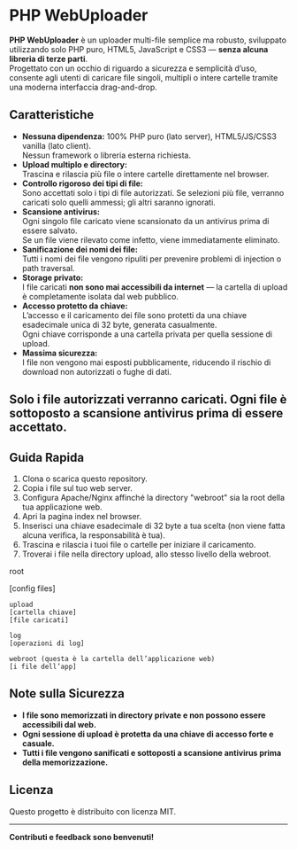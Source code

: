 # PHP WebUploader

**PHP WebUploader** è un uploader multi-file semplice ma robusto, sviluppato utilizzando solo PHP puro, HTML5, JavaScript e CSS3 — **senza alcuna libreria di terze parti**.  
Progettato con un occhio di riguardo a sicurezza e semplicità d’uso, consente agli utenti di caricare file singoli, multipli o intere cartelle tramite una moderna interfaccia drag-and-drop.

## Caratteristiche

- **Nessuna dipendenza:** 100% PHP puro (lato server), HTML5/JS/CSS3 vanilla (lato client).  
  Nessun framework o libreria esterna richiesta.
- **Upload multiplo e directory:**  
  Trascina e rilascia più file o intere cartelle direttamente nel browser.
- **Controllo rigoroso dei tipi di file:**  
  Sono accettati solo i tipi di file autorizzati. Se selezioni più file, verranno caricati solo quelli ammessi; gli altri saranno ignorati.
- **Scansione antivirus:**  
  Ogni singolo file caricato viene scansionato da un antivirus prima di essere salvato.  
  Se un file viene rilevato come infetto, viene immediatamente eliminato.
- **Sanificazione dei nomi dei file:**  
  Tutti i nomi dei file vengono ripuliti per prevenire problemi di injection o path traversal.
- **Storage privato:**  
  I file caricati **non sono mai accessibili da internet** — la cartella di upload è completamente isolata dal web pubblico.
- **Accesso protetto da chiave:**  
  L’accesso e il caricamento dei file sono protetti da una chiave esadecimale unica di 32 byte, generata casualmente.  
  Ogni chiave corrisponde a una cartella privata per quella sessione di upload.
- **Massima sicurezza:**  
  I file non vengono mai esposti pubblicamente, riducendo il rischio di download non autorizzati o fughe di dati.

## Solo i file autorizzati verranno caricati. Ogni file è sottoposto a scansione antivirus prima di essere accettato.

## Guida Rapida

1. Clona o scarica questo repository.
2. Copia i file sul tuo web server.
3. Configura Apache/Nginx affinché la directory "webroot" sia la root della tua applicazione web.
4. Apri la pagina index nel browser.
5. Inserisci una chiave esadecimale di 32 byte a tua scelta (non viene fatta alcuna verifica, la responsabilità è tua).
6. Trascina e rilascia i tuoi file o cartelle per iniziare il caricamento.
7. Troverai i file nella directory upload, allo stesso livello della webroot.

root

[config files]

    upload
    [cartella chiave]
    [file caricati]

    log
    [operazioni di log]

    webroot (questa è la cartella dell’applicazione web)
    [i file dell’app]


## Note sulla Sicurezza

- **I file sono memorizzati in directory private e non possono essere accessibili dal web.**
- **Ogni sessione di upload è protetta da una chiave di accesso forte e casuale.**
- **Tutti i file vengono sanificati e sottoposti a scansione antivirus prima della memorizzazione.**

## Licenza

Questo progetto è distribuito con licenza MIT.

---

**Contributi e feedback sono benvenuti!**
